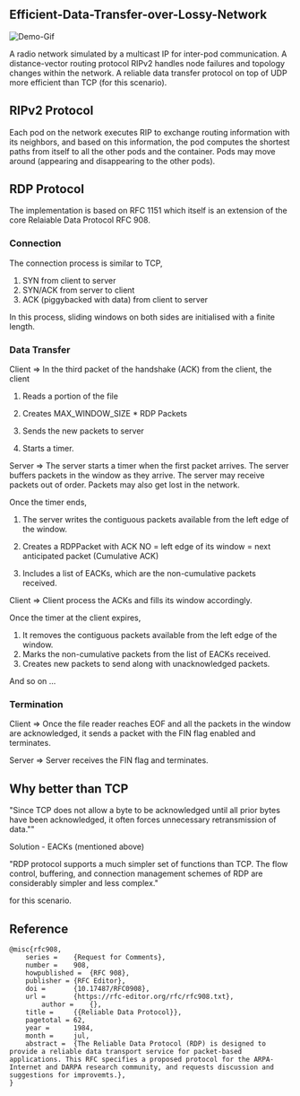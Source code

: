 ## Efficient-Data-Transfer-over-Lossy-Network


![Demo-Gif](demo-gif.gif)

A radio network simulated by a multicast IP for inter-pod communication.
A distance-vector ​routing protocol RIPv2 handles node failures and topology changes within the network.
A ​reliable data transfer protocol​ on top of UDP more efficient than TCP (for this scenario). 

## RIPv2 Protocol
Each pod on the network executes RIP to exchange routing information with its neighbors, and based on this information, the pod computes the shortest paths from itself to all the other pods and the container. Pods may move around (appearing and disappearing to the other pods). 

## RDP Protocol
The implementation is based on RFC 1151 which itself is an extension of the core Relaiable Data Protocol RFC 908. 

### Connection

The connection process is similar to TCP, 

1. SYN from client to server
2. SYN/ACK from server to client
3. ACK (piggybacked with data) from client to server

In this process, sliding windows on both sides are initialised with a finite length. 

### Data Transfer

Client => In the third packet of the handshake (ACK) from the client, the client

1. Reads a portion of the file

2. Creates MAX_WINDOW_SIZE * RDP Packets

3. Sends the new packets to server

4. Starts a timer. 

    

Server => The server starts a timer when the first packet arrives. The server buffers packets in the window as they arrive. The server may receive packets out of order. Packets may also get lost in the network. 

Once the timer ends, 

1. The server writes the contiguous packets available from the left edge of the window. 

2. Creates a RDPPacket with ACK NO = left edge of its window = next anticipated packet (Cumulative ACK)

3. Includes a list of EACKs, which are the non-cumulative packets received. 

    

Client => Client process the ACKs and fills its window accordingly. 

Once the timer at the client expires, 

1. It removes the contiguous packets available from the left edge of the window. 
2. Marks the non-cumulative packets from the list of EACKs received. 
3. Creates new packets to send along with unacknowledged packets. 



And so on ...



### Termination

Client => Once the file reader reaches EOF and all the packets in the window are acknowledged, it sends a packet with the FIN flag enabled and terminates. 

Server => Server receives the FIN flag and terminates. 



## Why better than TCP

"Since TCP does not allow a byte to be acknowledged  until all  prior  bytes have been acknowledged, it often forces unnecessary retransmission of data."" 

Solution - EACKs (mentioned above)



"RDP protocol supports a much simpler set of functions than TCP.   The flow control, buffering, and connection management schemes of RDP are considerably  simpler  and  less  complex."

for this scenario. 


## Reference

```
@misc{rfc908,
	series =	{Request for Comments},
	number =	908,
	howpublished =	{RFC 908},
	publisher =	{RFC Editor},
	doi =		{10.17487/RFC0908},
	url =		{https://rfc-editor.org/rfc/rfc908.txt},
        author =	{},
	title =		{{Reliable Data Protocol}},
	pagetotal =	62,
	year =		1984,
	month =		jul,
	abstract =	{The Reliable Data Protocol (RDP) is designed to provide a reliable data transport service for packet-based applications. This RFC specifies a proposed protocol for the ARPA-Internet and DARPA research community, and requests discussion and suggestions for improvemts.},
}
```
